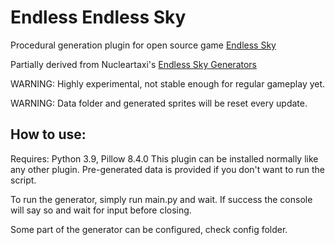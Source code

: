 # Endless Endless Sky
 Procedural generation plugin for open source game [Endless Sky](https://github.com/endless-sky/endless-sky)

 Partially derived from Nucleartaxi's [Endless Sky Generators](https://github.com/Nucleartaxi/endless-sky-generators)

WARNING: Highly experimental, not stable enough for regular gameplay yet.

WARNING: Data folder and generated sprites will be reset every update.

## How to use:
 Requires: Python 3.9, Pillow 8.4.0
 This plugin can be installed normally like any other plugin. Pre-generated data is provided if you don't want to run the script.
 
 To run the generator, simply run main.py and wait. If success the console will say so and wait for input before closing.
 
 Some part of the generator can be configured, check config folder.
 